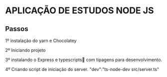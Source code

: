 # APLICAÇÃO DE ESTUDOS NODE JS


## Passos

1º instalação do yarn e Chocolatey

2º Iniciando projeto


3º instalando o Express e  typescripts🥇 com tipagens para desenvolvimento.

4º Criando script de iniciação do server. "dev":"ts-node-dev src/server.ts"




